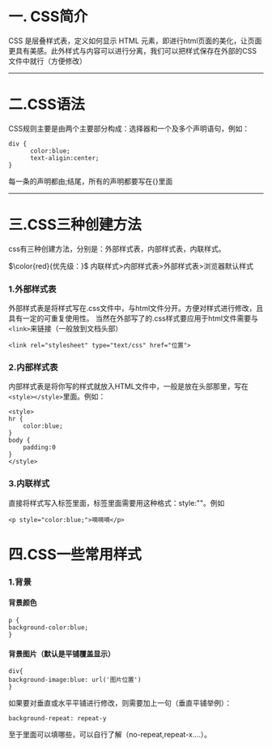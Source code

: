 # 一. CSS简介
CSS 是层叠样式表，定义如何显示 HTML 元素，即进行html页面的美化，让页面更具有美感。此外样式与内容可以进行分离，我们可以把样式保存在外部的CSS文件中就行（方便修改）

---
# 二.CSS语法
CSS规则主要是由两个主要部分构成：选择器和一个及多个声明语句，例如：
```
div {
      color:blue;
      text-aligin:center;
}
```
每一条的声明都由;结尾，所有的声明都要写在{}里面

---
# 三.CSS三种创建方法
css有三种创建方法，分别是：外部样式表，内部样式表，内联样式。

 $\color{red}{优先级：}$ 内联样式>内部样式表>外部样式表>浏览器默认样式
 
### 1.外部样式表
外部样式表是将样式写在.css文件中，与html文件分开。方便对样式进行修改，且具有一定的可重复使用性。
当然在外部写了的.css样式要应用于html文件需要与`<link>`来链接（一般放到文档头部）
```
<link rel="stylesheet" type="text/css" href="位置">
```

### 2.内部样式表
内部样式表是将你写的样式就放入HTML文件中，一般是放在头部那里，写在`<style></style>`里面。例如：
```
<style>
hr {
    color:blue;
}
body {
    padding:0
}
</style>
```

### 3.内联样式
直接将样式写入标签里面，标签里面需要用这种格式：style:""。例如
```
<p style="color:blue;">嘀嘀嘀</p>
```
# 四.CSS一些常用样式

### 1.背景

#### 背景颜色
```
p {
background-color:blue;
}
```
#### 背景图片（默认是平铺覆盖显示）
```
div{
background-image:blue: url('图片位置')
}
```
如果要对垂直或水平平铺进行修改，则需要加上一句（垂直平铺举例）：
```
background-repeat: repeat-y
```
至于里面可以填哪些，可以自行了解（no-repeat,repeat-x....）。

